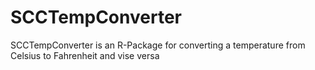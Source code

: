 # SCCTempConverter

SCCTempConverter is an R-Package for converting a temperature from Celsius to Fahrenheit and vise versa
